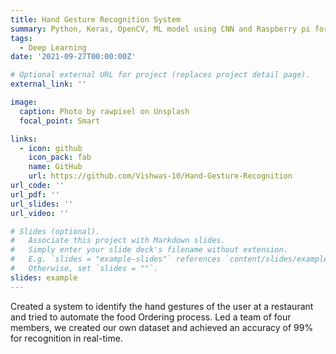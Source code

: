 ```yaml
---
title: Hand Gesture Recognition System
summary: Python, Keras, OpenCV, ML model using CNN and Raspberry pi for Automation | Vision Arcadia | IIT Mandi
tags:
  - Deep Learning
date: '2021-09-27T00:00:00Z'

# Optional external URL for project (replaces project detail page).
external_link: ''

image:
  caption: Photo by rawpixel on Unsplash
  focal_point: Smart

links:
  - icon: github
    icon_pack: fab
    name: GitHub
    url: https://github.com/Vishwas-10/Hand-Gesture-Recognition
url_code: ''
url_pdf: ''
url_slides: ''
url_video: ''

# Slides (optional).
#   Associate this project with Markdown slides.
#   Simply enter your slide deck's filename without extension.
#   E.g. `slides = "example-slides"` references `content/slides/example-slides.md`.
#   Otherwise, set `slides = ""`.
slides: example
---
```

Created a system to identify the hand gestures of the user at a restaurant and tried to automate the food Ordering process.
Led a team of four members, we created our own dataset and achieved an accuracy of 99% for recognition in real-time.
